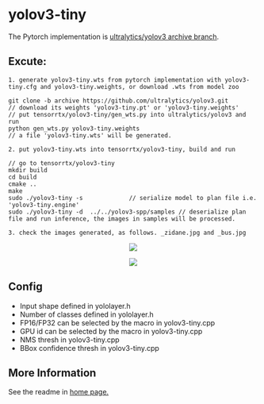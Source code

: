 # yolov3-tiny

The Pytorch implementation is [ultralytics/yolov3 archive branch](https://github.com/ultralytics/yolov3/tree/archive).

## Excute:

```
1. generate yolov3-tiny.wts from pytorch implementation with yolov3-tiny.cfg and yolov3-tiny.weights, or download .wts from model zoo

git clone -b archive https://github.com/ultralytics/yolov3.git
// download its weights 'yolov3-tiny.pt' or 'yolov3-tiny.weights'
// put tensorrtx/yolov3-tiny/gen_wts.py into ultralytics/yolov3 and run
python gen_wts.py yolov3-tiny.weights
// a file 'yolov3-tiny.wts' will be generated.

2. put yolov3-tiny.wts into tensorrtx/yolov3-tiny, build and run

// go to tensorrtx/yolov3-tiny
mkdir build
cd build
cmake ..
make
sudo ./yolov3-tiny -s             // serialize model to plan file i.e. 'yolov3-tiny.engine'
sudo ./yolov3-tiny -d  ../../yolov3-spp/samples // deserialize plan file and run inference, the images in samples will be processed.

3. check the images generated, as follows. _zidane.jpg and _bus.jpg
```

<p align="center">
<img src="https://user-images.githubusercontent.com/15235574/78247927-4d9fac00-751e-11ea-8b1b-704a0aeb3fcf.jpg">
</p>

<p align="center">
<img src="https://user-images.githubusercontent.com/15235574/78247970-60b27c00-751e-11ea-88df-41473fed4823.jpg">
</p>

## Config

- Input shape defined in yololayer.h
- Number of classes defined in yololayer.h
- FP16/FP32 can be selected by the macro in yolov3-tiny.cpp
- GPU id can be selected by the macro in yolov3-tiny.cpp
- NMS thresh in yolov3-tiny.cpp
- BBox confidence thresh in yolov3-tiny.cpp

## More Information

See the readme in [home page.](https://github.com/wang-xinyu/tensorrtx)

